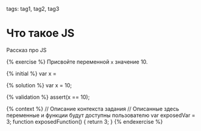 tags: tag1, tag2, tag3

# Что такое JS
Рассказ про JS

{% exercise %}
Присвойте переменной `x` значение 10.

{% initial %}
var x =

{% solution %}
var x = 10;

{% validation %}
assert(x == 10);

{% context %}
// Описание контекста задания
// Описанные здесь переменные и функции будут доступны пользователю
var exposedVar = 3;
function exposedFunction() {
    return 3;
}
{% endexercise %}
